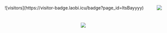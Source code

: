 <img align="right" src="https://visitor-badge.laobi.icu/badge?page_id=ItsBayyyy.visitor-badge" />
![visitors](https://visitor-badge.laobi.icu/badge?page_id=ItsBayyyy)

<h1 align="center">
  <a href="https://git.io/typing-svg">
    <img src="https://readme-typing-svg.demolab.com/?font=Rightteous&size=35&center=true&vCenter=true&width=500&height=70&duration=4000&lines=Hi+There+👋;I'm+Bayy">
  </a>
</h1>
